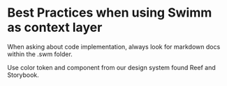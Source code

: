 # Best Practices when using Swimm as context layer
When asking about code implementation, always look for markdown docs within the .swm folder. 

Use color token and component from our design system found Reef and Storybook.
